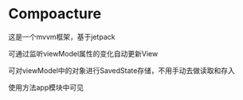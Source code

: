 # Compoacture
这是一个mvvm框架，基于jetpack

可通过监听viewModel属性的变化自动更新View

可对viewModel中的对象进行SavedState存储，不用手动去做读取和存入

 使用方法app模块中可见